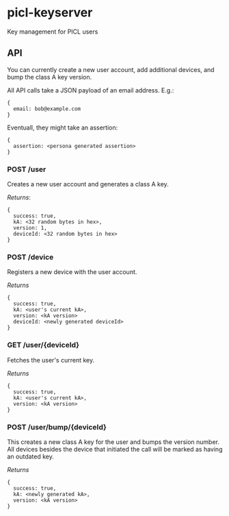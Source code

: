 picl-keyserver
==============

Key management for PICL users

## API

You can currently create a new user account, add additional devices, and bump the class A key version.

All API calls take a JSON payload of an email address. E.g.:

    {
      email: bob@example.com
    }

Eventuall, they might take an assertion:

    {
      assertion: <persona generated assertion>
    }

### POST /user
Creates a new user account and generates a class A key.

*Returns*:

    {
      success: true,
      kA: <32 random bytes in hex>,
      version: 1,
      deviceId: <32 random bytes in hex>
    }

### POST /device
Registers a new device with the user account.

*Returns*

    {
      success: true,
      kA: <user's current kA>,
      version: <kA version>
      deviceId: <newly generated deviceId>
    }

### GET /user/{deviceId}
Fetches the user's current key.

*Returns*

    {
      success: true,
      kA: <user's current kA>,
      version: <kA version>
    }

### POST /user/bump/{deviceId}
This creates a new class A key for the user and bumps the version number.
All devices besides the device that initiated the call will be marked as having
an outdated key.

*Returns*

    {
      success: true,
      kA: <newly generated kA>,
      version: <kA version>
    }

